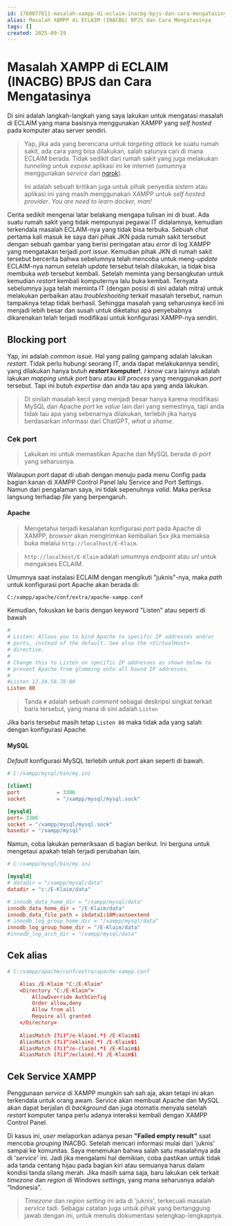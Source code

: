 ```yaml
---
id: 1760877811-masalah-xampp-di-eclaim-inacbg-bpjs-dan-cara-mengatasinya
alias: Masalah XAMPP di ECLAIM (INACBG) BPJS dan Cara Mengatasinya
tags: []
created: 2025-09-19
---
```

# Masalah XAMPP di ECLAIM (INACBG) BPJS dan Cara Mengatasinya

Di sini adalah langkah-langkah yang saya lakukan untuk mengatasi masalah di ECLAIM yang mana basisnya menggunakan XAMPP yang *self hosted* pada komputer atau server sendiri.

> Yap, jika ada yang berencana untuk *targeting attack* ke suatu rumah sakit, ada cara yang bisa dilakukan, salah satunya cari di mana ECLAIM berada. Tidak sedikit dari rumah sakit yang juga melakukan *tunneling* untuk *expose* aplikasi ini ke internet (umumnya menggunakan *service* dari [ngrok](https://ngrok.io)). 
> 
> Ini adalah sebuah kritikan juga untuk pihak penyedia sistem atau aplikasi ini yang masih menggunakan XAMPP untuk *self hosted provider*. *You are need to learn docker, man!*

Cerita sedikit mengenai latar belakang mengapa tulisan ini di buat. Ada suatu rumah sakit yang tidak mempunyai pegawai IT didalamnya, kemudian terkendala masalah ECLAIM-nya yang tidak bisa terbuka. Sebuah *chat* pertama kali masuk ke saya dari pihak JKN pada rumah sakit tersebut dengan sebuah gambar yang berisi peringatan atau *error* di log XAMPP yang mengatakan terjadi *port issue*. Kemudian pihak JKN di rumah sakit tersebut bercerita bahwa sebelumnya telah mencoba untuk meng-*update* ECLAIM-nya namun setelah *update* tersebut telah dilakukan, ia tidak bisa membuka *web* tersebut kembali. Setelah meminta yang bersangkutan untuk kemudian *restart* kembali komputernya lalu buka kembali. Ternyata sebelumnya juga telah meminta IT (dengan posisi di sini adalah mitra) untuk melakukan perbaikan atau *troubleshooting* terkait masalah tersebut, namun tampaknya tetap tidak berhasil. Sehingga masalah yang seharusnya kecil ini menjadi lebih besar dan susah untuk diketahui apa penyebabnya dikarenakan telah terjadi modifikasi untuk konfigurasi XAMPP-nya sendiri. 
## Blocking port

Yap, ini adalah *common issue*. Hal yang paling gampang adalah lakukan *restart*. Tidak perlu hubungi seorang IT, anda dapat melakukannya sendiri, yang dilakukan hanya butuh ***restart* komputer!**. *I know* cara lainnya adalah lakukan *mapping* untuk *port* baru atau *kill* *process* yang menggunakan *port* tersebut. Tapi ini butuh *expertise* dan anda tau apa yang anda lakukan.

> Di sinilah masalah kecil yang menjadi besar hanya karena modifikasi MySQL dan Apache *port* ke *value* lain dari yang semestinya, tapi anda tidak tau apa yang sebenarnya dilakukan, terlebih jika hanya berdasarkan informasi dari ChatGPT, *what a shame*.

### Cek port

> Lakukan ini untuk memastikan Apache dan MySQL berada di *port* yang seharusnya.

Walaupun *port* dapat di ubah dengan menuju pada menu Config pada bagian kanan di XAMPP Control Panel lalu Service and Port Settings. Namun dari pengalaman saya, ini tidak sepenuhnya *valid*. Maka periksa langsung terhadap *file* yang berpengaruh.

#### Apache

> Mengetahui terjadi kesalahan konfigurasi *port* pada Apache di XAMPP, *browser* akan mengirimkan kembalian 5xx jika memaksa buka melalui `http://localhost/E-Klaim`.

> `http://localhost/E-Klaim`  adalah umumnya *endpoint* atau *url* untuk mengakses ECLAIM.

Umumnya saat instalasi ECLAIM dengan mengikuti "juknis"-nya, maka *path* untuk konfigurasi port Apache akan berada di:

```bash
C:/xampp/apache/conf/extra/apache-xampp.conf
```

Kemudian, fokuskan ke baris dengan keyword "Listen" atau seperti di bawah

```conf
#
# Listen: Allows you to bind Apache to specific IP addresses and/or
# ports, instead of the default. See also the <VirtualHost>
# directive.
#
# Change this to Listen on specific IP addresses as shown below to 
# prevent Apache from glomming onto all bound IP addresses.
#
#Listen 12.34.56.78:80
Listen 80
```

> Tanda `#` adalah sebuah *comment* sebagai deskripsi singkat terkait baris  tersebut, yang mana di sini adalah `Listen`

Jika baris tersebut masih tetap `Listen 80` maka tidak ada yang salah dengan konfigurasi Apache.

#### MySQL

*Default* konfigurasi MySQL terlebih untuk *port* akan seperti di bawah.

```conf
# C:/xampp/mysql/bin/my.ini

[client] 
port            = 3306 
socket          = "/xampp/mysql/mysql.sock"

[mysqld]
port= 3306
socket = "/xampp/mysql/mysql.sock"
basedir = "/xampp/mysql" 
```

Namun, coba lakukan pemeriksaan di bagian berikut. Ini berguna untuk mengetaui apakah telah terjadi perubahan lain.

```conf
# C:/xampp/mysql/bin/my.ini

[mysqld]
# datadir = "/xampp/mysql/data"
datadir = "c:/E-Klaim/data"

# innodb_data_home_dir = "/xampp/mysql/data"
innodb_data_home_dir = "/E-Klaim/data"
innodb_data_file_path = ibdata1:10M:autoextend
# innodb_log_group_home_dir = "/xampp/mysql/data"
innodb_log_group_home_dir = "/E-Klaim/data"
#innodb_log_arch_dir = "/xampp/mysql/data"
```

## Cek alias

```conf
# C:/xampp/apache/conf/extra/apache-xampp.conf

    Alias /E-Klaim "C:/E-Klaim"
    <Directory "C:/E-Klaim">
        AllowOverride AuthConfig
        Order allow,deny
        Allow from all
        Require all granted
    </Directory>
    
    AliasMatch (?i)^/e-klaim(.*) /E-Klaim$1
    AliasMatch (?i)^/eklaim(.*) /E-Klaim$1
    AliasMatch (?i)^/e-claim(.*) /E-Klaim$1
    AliasMatch (?i)^/eclaim(.*) /E-Klaim$1
```

## Cek Service XAMPP

Penggunaan *service* di XAMPP mungkin sah sah aja, akan tetapi ini akan terkendala untuk orang awam. Service akan membuat Apache dan MySQL akan dapat berjalan di *background* dan juga otomatis menyala setelah *restart* komputer tanpa perlu adanya interaksi kembali dengan XAMPP Control Panel. 

Di kasus ini, *user* melaporkan adanya pesan **"Failed empty result"** saat mencoba *grouping* INACBG. Setelah mencari informasi mulai dari 'juknis' sampai ke komunitas. Saya menemukan bahwa salah satu masalahnya ada di '*service*' ini. Jadi jika mengalami hal demikian, coba pastikan untuk tidak ada tanda centang hijau pada bagian kiri atau semuanya harus dalam kondisi tanda silang merah. Jika masih sama saja, baru lakukan cek terkait *timezone* dan *region* di Windows *settings*, yang mana seharusnya adalah "Indonesia".

> *Timezone* dan *region* *setting* ini ada di 'juknis', terkecuali masalah *service* tadi. Sebagai catatan juga untuk pihak yang bertanggung jawab dengan ini, untuk menulis dokumentasi selengkap-lengkapnya. 